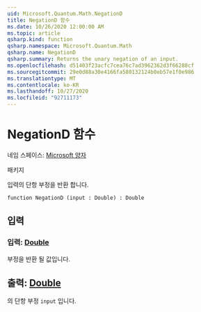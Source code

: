 ```yaml
---
uid: Microsoft.Quantum.Math.NegationD
title: NegationD 함수
ms.date: 10/26/2020 12:00:00 AM
ms.topic: article
qsharp.kind: function
qsharp.namespace: Microsoft.Quantum.Math
qsharp.name: NegationD
qsharp.summary: Returns the unary negation of an input.
ms.openlocfilehash: d51403f23acfc7cea76c7ad3962362d3f66288cf
ms.sourcegitcommit: 29e0d88a30e4166fa580132124b0eb57e1f0e986
ms.translationtype: MT
ms.contentlocale: ko-KR
ms.lasthandoff: 10/27/2020
ms.locfileid: "92711173"
---
```

# <a name="negationd-function"></a>NegationD 함수

네임 스페이스: [Microsoft 양자](xref:Microsoft.Quantum.Math)

패키지 [](https://nuget.org/packages/)


입력의 단항 부정을 반환 합니다.

```qsharp
function NegationD (input : Double) : Double
```


## <a name="input"></a>입력

### <a name="input--double"></a>입력: [Double](xref:microsoft.quantum.lang-ref.double)

부정을 반환 될 값입니다.



## <a name="output--double"></a>출력: [Double](xref:microsoft.quantum.lang-ref.double)

의 단항 부정 `input` 입니다.